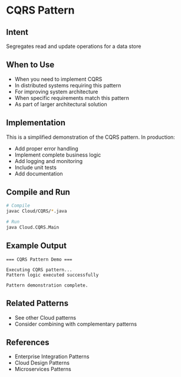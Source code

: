 # CQRS Pattern

## Intent
Segregates read and update operations for a data store

## When to Use
- When you need to implement CQRS
- In distributed systems requiring this pattern
- For improving system architecture
- When specific requirements match this pattern
- As part of larger architectural solution

## Implementation
This is a simplified demonstration of the CQRS pattern. In production:
- Add proper error handling
- Implement complete business logic
- Add logging and monitoring
- Include unit tests
- Add documentation

## Compile and Run
```bash
# Compile
javac Cloud/CQRS/*.java

# Run
java Cloud.CQRS.Main
```

## Example Output
```
=== CQRS Pattern Demo ===

Executing CQRS pattern...
Pattern logic executed successfully

Pattern demonstration complete.
```

## Related Patterns
- See other Cloud patterns
- Consider combining with complementary patterns

## References
- Enterprise Integration Patterns
- Cloud Design Patterns
- Microservices Patterns
